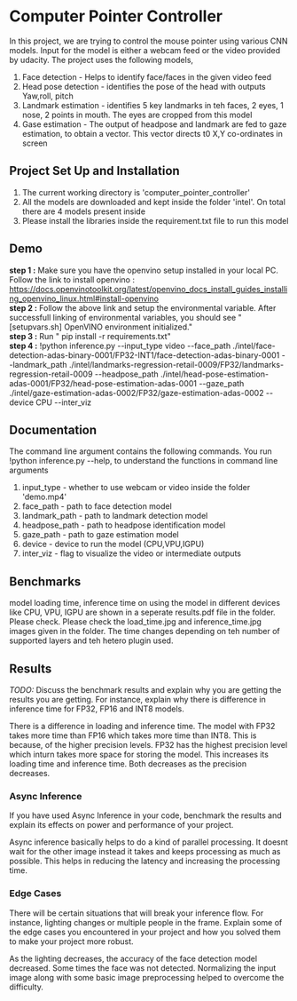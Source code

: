 # Computer Pointer Controller

In this project, we are trying to control the mouse pointer using various CNN models. Input for the model is either a webcam feed or the video provided by udacity. The project uses the following models,

1) Face detection - Helps to identify face/faces in the given video feed
2) Head pose detection - identifies the pose of the head with outputs Yaw,roll, pitch
3) Landmark estimation - identifies 5 key landmarks in teh faces, 2 eyes, 1 nose, 2 points in mouth. The eyes are cropped from this model
4) Gase estimation - The output of headpose and landmark are fed to gaze estimation, to obtain a vector. This vector directs t0 X,Y co-ordinates in screen

## Project Set Up and Installation

1) The current working directory is 'computer_pointer_controller'
2) All the models are downloaded and kept inside the folder 'intel'. On total there are 4 models present inside
3) Please install the libraries inside the requirement.txt file to run this model

## Demo
**step 1 :** Make sure you have the openvino setup installed in your local PC. Follow the link to install openvino : https://docs.openvinotoolkit.org/latest/openvino_docs_install_guides_installing_openvino_linux.html#install-openvino
<br>
**step 2 :** Follow the above link and setup the environmental variable. After successfull linking of environmental variables, you should see "[setupvars.sh] OpenVINO environment initialized."
<br>
**step 3 :** Run " pip install -r requirements.txt"
<br>
**step 4 :**
!python inference.py --input_type video --face_path ./intel/face-detection-adas-binary-0001/FP32-INT1/face-detection-adas-binary-0001 --landmark_path ./intel/landmarks-regression-retail-0009/FP32/landmarks-regression-retail-0009 --headpose_path ./intel/head-pose-estimation-adas-0001/FP32/head-pose-estimation-adas-0001 --gaze_path ./intel/gaze-estimation-adas-0002/FP32/gaze-estimation-adas-0002 --device CPU --inter_viz

## Documentation

The command line argument contains the following commands. You run !python inference.py --help, to understand the functions in command line arguments
1) input_type - whether to use webcam or video inside the folder 'demo.mp4'
2) face_path - path to face detection model
3) landmark_path - path to landmark detection model
4) headpose_path - path to headpose identification model
5) gaze_path - path to gaze estimation model
6) device - device to run the model (CPU,VPU,IGPU)
7) inter_viz - flag to visualize the video or intermediate outputs
 

## Benchmarks

model loading time, inference time on using the model in different devices like CPU, VPU, IGPU are shown in a seperate results.pdf file in the folder. Please check. Please check the load_time.jpg and inference_time.jpg images given in the folder. The time changes depending on teh number of supported layers and teh hetero plugin used.


## Results
*TODO:* Discuss the benchmark results and explain why you are getting the results you are getting. For instance, explain why there is difference in inference time for FP32, FP16 and INT8 models.

There is a difference in loading and inference time. The model with FP32 takes more time than FP16 which takes more time than INT8. This is because, of the higher precision levels. FP32 has the highest precision level which inturn takes more space for storing the model. This increases its loading time and inference time. Both decreases as the precision decreases.


### Async Inference
If you have used Async Inference in your code, benchmark the results and explain its effects on power and performance of your project.

Async inference basically helps to do a kind of parallel processing. It doesnt wait for the other image instead it takes and keeps processing as much as possible. 
This helps in reducing the latency and increasing the processing time.

### Edge Cases
There will be certain situations that will break your inference flow. For instance, lighting changes or multiple people in the frame. Explain some of the edge cases you encountered in your project and how you solved them to make your project more robust.

As the lighting decreases, the accuracy of the face detection model decreased. Some times the face was not detected. Normalizing the input image along with some basic image preprocessing helped to overcome the difficulty. 


